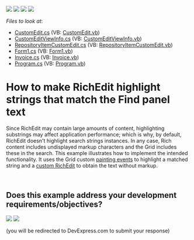<!-- default badges list -->
![](https://img.shields.io/endpoint?url=https://codecentral.devexpress.com/api/v1/VersionRange/128630309/11.2.14%2B)
[![](https://img.shields.io/badge/Open_in_DevExpress_Support_Center-FF7200?style=flat-square&logo=DevExpress&logoColor=white)](https://supportcenter.devexpress.com/ticket/details/E4422)
[![](https://img.shields.io/badge/📖_How_to_use_DevExpress_Examples-e9f6fc?style=flat-square)](https://docs.devexpress.com/GeneralInformation/403183)
[![](https://img.shields.io/badge/💬_Leave_Feedback-feecdd?style=flat-square)](#does-this-example-address-your-development-requirementsobjectives)
<!-- default badges end -->
<!-- default file list -->
*Files to look at*:

* [CustomEdit.cs](./CS/E4422/CustomRichEdit/CustomEdit.cs) (VB: [CustomEdit.vb](./VB/E4422/CustomRichEdit/CustomEdit.vb))
* [CustomEditViewInfo.cs](./CS/E4422/CustomRichEdit/CustomEditViewInfo.cs) (VB: [CustomEditViewInfo.vb](./VB/E4422/CustomRichEdit/CustomEditViewInfo.vb))
* [RepositoryItemCustomEdit.cs](./CS/E4422/CustomRichEdit/RepositoryItemCustomEdit.cs) (VB: [RepositoryItemCustomEdit.vb](./VB/E4422/CustomRichEdit/RepositoryItemCustomEdit.vb))
* [Form1.cs](./CS/E4422/Form1.cs) (VB: [Form1.vb](./VB/E4422/Form1.vb))
* [Invoice.cs](./CS/E4422/Invoice.cs) (VB: [Invoice.vb](./VB/E4422/Invoice.vb))
* [Program.cs](./CS/E4422/Program.cs) (VB: [Program.vb](./VB/E4422/Program.vb))
<!-- default file list end -->
# How to make RichEdit highlight strings that match the Find panel text


<p>Since RichEdit may contain large amounts of content, highlighting substrings may affect application performance; which is why, by default, RichEdit doesn't highlight search strings instances. In any case, Rich content includes undisplayed markup characters and the Grid includes these in the search. This example illustrates how to implement the intended functionality. It uses the Grid custom <a href="http://documentation.devexpress.com/#WindowsForms/DevExpressXtraGridViewsGridGridView_CustomDrawCelltopic"><u>painting events</u></a> to highlight a matched string and a <a href="http://documentation.devexpress.com/#WindowsForms/CustomDocument4716"><u>custom RichEdit</u></a> to obtain the text without markup.</p>

<br/>


<!-- feedback -->
## Does this example address your development requirements/objectives?

[<img src="https://www.devexpress.com/support/examples/i/yes-button.svg"/>](https://www.devexpress.com/support/examples/survey.xml?utm_source=github&utm_campaign=winforms-grid-richedit-highlight-search-results&~~~was_helpful=yes) [<img src="https://www.devexpress.com/support/examples/i/no-button.svg"/>](https://www.devexpress.com/support/examples/survey.xml?utm_source=github&utm_campaign=winforms-grid-richedit-highlight-search-results&~~~was_helpful=no)

(you will be redirected to DevExpress.com to submit your response)
<!-- feedback end -->
